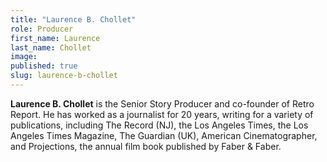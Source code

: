 ```yaml
---
title: "Laurence B. Chollet"
role: Producer
first_name: Laurence
last_name: Chollet
image:
published: true
slug: laurence-b-chollet
---
```


**Laurence B. Chollet** is the Senior Story Producer and co-founder of Retro Report. He has worked as a journalist for 20 years, writing for a variety of publications, including The Record (NJ), the Los Angeles Times, the Los Angeles Times Magazine, The Guardian (UK), American Cinematographer, and Projections, the annual film book published by Faber & Faber.

